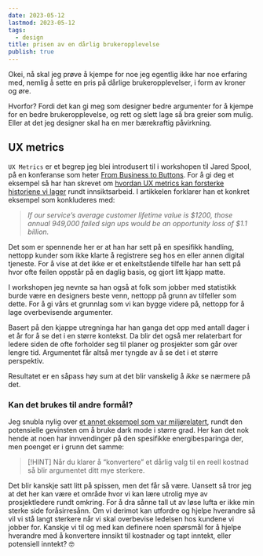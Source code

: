 ```yaml
---
date: 2023-05-12
lastmod: 2023-05-12
tags:
  - design
title: prisen av en dårlig brukeropplevelse
publish: true
---
```

Okei, nå skal jeg prøve å kjempe for noe jeg egentlig ikke har noe erfaring med, nemlig å sette en pris på dårlige brukeropplevelser, i form av kroner og øre.

Hvorfor? Fordi det kan gi meg som designer bedre argumenter for å kjempe for en bedre brukeropplevelse, og rett og slett lage så bra greier som mulig. Eller at det jeg designer skal ha en mer bærekraftig påvirkning.

## UX metrics

`UX Metrics` er et begrep jeg blei introdusert til i workshopen til Jared Spool, på en konferanse som heter [From Business to Buttons](https://frombusinesstobuttons.com/). For å gi deg et eksempel så har han skrevet om [hvordan UX metrics kan forsterke historiene vi lager](https://articles.uie.com/combining-our-ux-metrics-with-compelling-emotional-stories/) rundt innsiktsarbeid. I artikkelen forklarer han et konkret eksempel som konkluderes med:

> *If our service’s average customer lifetime value is $1200, those annual 949,000 failed sign ups would be an opportunity loss of $1.1 billion.*

Det som er spennende her er at han har sett på en spesifikk handling, nettopp kunder som ikke klarte å registrere seg hos en eller annen digital tjeneste. For å vise at det ikke er et enkeltstående tilfelle har han sett på hvor ofte feilen oppstår på en daglig basis, og gjort litt kjapp matte.

I workshopen jeg nevnte sa han også at folk som jobber med statistikk burde være en designers beste venn, nettopp på grunn av tilfeller som dette. For å gi vårs et grunnlag som vi kan bygge videre på, nettopp for å lage overbevisende argumenter.

Basert på den kjappe utregninga har han ganga det opp med antall dager i et år for å se det i en større kontekst. Da blir det også mer relaterbart for ledere siden de ofte forholder seg til planer og prosjekter som går over lengre tid. Argumentet får altså mer tyngde av å se det i et større perspektiv.

Resultatet er en såpass høy sum at det blir vanskelig å *ikke* se nærmere på det.

### Kan det brukes til andre formål?

Jeg snubla nylig over [et annet eksempel som var miljørelatert](https://endtimes.dev/actually-dark-mode-can-save-the-world/), rundt den potensielle gevinsten om å bruke dark mode i større grad. Her kan det nok hende at noen har innvendinger på den spesifikke energibesparinga der, men poenget er i grunn det samme:

> [!HINT] Når du klarer å “konvertere” et dårlig valg til en reell kostnad så blir argumentet ditt mye sterkere.

Det blir kanskje satt litt på spissen, men det får så være. Uansett så tror jeg at det her kan være et område hvor vi kan lære utrolig mye av prosjektledere rundt omkring. For å dra sånne tall ut av løse lufta er ikke min sterke side foråsirresånn. Om vi derimot kan utfordre og hjelpe hverandre så vil vi stå langt sterkere når vi skal overbevise ledelsen hos kundene vi jobber for. Kanskje vi til og med kan definere noen spørsmål for å hjelpe hverandre med å konvertere innsikt til kostnader og tapt inntekt, eller potensiell inntekt? 🤓
